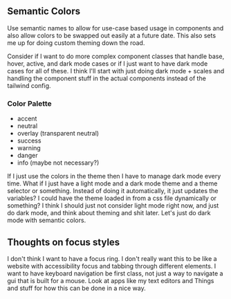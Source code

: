 ## Semantic Colors
Use semantic names to allow for use-case based usage in components and also allow colors to be swapped out easily at a future date. This also sets me up for doing custom theming down the road.

Consider if I want to do more complex component classes that handle base, hover, active, and dark mode cases or if I just want to have dark mode cases for all of these. I think I'll start with just doing dark mode + scales and handling the component stuff in the actual components instead of the tailwind config.

### Color Palette
- accent
- neutral
- overlay (transparent neutral)
- success
- warning
- danger
- info (maybe not necessary?)

If I just use the colors in the theme then I have to manage dark mode every time. What if I just have a light mode and a dark mode theme and a theme selector or something. Instead of doing it automatically, it just updates the variables? I could have the theme loaded in from a css file dynamically or something? I think I should just not consider light mode right now, and just do dark mode, and think about theming and shit later. Let's just do dark mode with semantic colors.

## Thoughts on focus styles
I don't think I want to have a focus ring. I don't really want this to be like a website with accessibility focus and tabbing through different elements. I want to have keyboard navigation be first class, not just a way to navigate a gui that is built for a mouse. Look at apps like my text editors and Things and stuff for how this can be done in a nice way.
